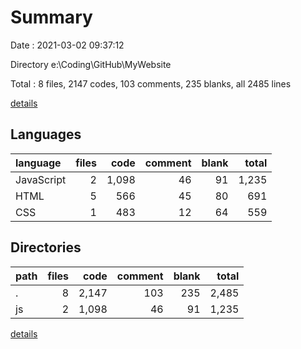 # Summary

Date : 2021-03-02 09:37:12

Directory e:\Coding\GitHub\MyWebsite

Total : 8 files,  2147 codes, 103 comments, 235 blanks, all 2485 lines

[details](details.md)

## Languages
| language | files | code | comment | blank | total |
| :--- | ---: | ---: | ---: | ---: | ---: |
| JavaScript | 2 | 1,098 | 46 | 91 | 1,235 |
| HTML | 5 | 566 | 45 | 80 | 691 |
| CSS | 1 | 483 | 12 | 64 | 559 |

## Directories
| path | files | code | comment | blank | total |
| :--- | ---: | ---: | ---: | ---: | ---: |
| . | 8 | 2,147 | 103 | 235 | 2,485 |
| js | 2 | 1,098 | 46 | 91 | 1,235 |

[details](details.md)